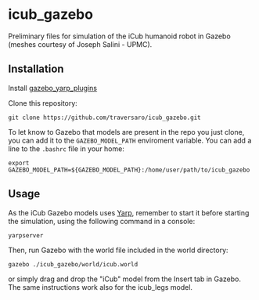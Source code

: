 icub_gazebo
===========

Preliminary files for simulation of the iCub humanoid robot in Gazebo (meshes courtesy of Joseph Salini - UPMC).

Installation
------------
Install [gazebo_yarp_plugins](https://github.com/robotology/gazebo_yarp_plugins)

Clone this repository:
```
git clone https://github.com/traversaro/icub_gazebo.git
```
 

To let know to Gazebo that models are present in the repo you just clone, you can add it to the `GAZEBO_MODEL_PATH` enviroment variable. You can add a line to the `.bashrc` file in your home:
```
export GAZEBO_MODEL_PATH=${GAZEBO_MODEL_PATH}:/home/user/path/to/icub_gazebo
```

Usage
-----
As the iCub Gazebo models uses [Yarp](yarp.it), remember to start it before starting the simulation, using the following command in a console:
```
yarpserver 
```

Then, run Gazebo with the world file included in the world directory:
```
gazebo ./icub_gazebo/world/icub.world
```
or simply drag and drop the "iCub" model from the Insert tab in Gazebo.
The same instructions work also for the icub_legs model.
